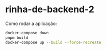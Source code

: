 # rinha-de-backend-2

Como rodar a aplicação:

```sh
docker-compose down
pnpm build
docker-compose up --build --force-recreate
```
